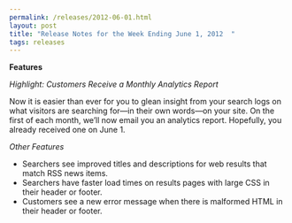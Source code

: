 ```yaml
---
permalink: /releases/2012-06-01.html
layout: post
title: "Release Notes for the Week Ending June 1, 2012  "
tags: releases 
---
```

<p><strong>Features</strong></p>
<p><em>Highlight: Customers Receive a Monthly Analytics Report</em></p>
<p>Now it is easier than ever for you to glean insight from your search logs on what visitors are searching for&#8212;in their own words&#8212;on your site. On the first of each month, we&#8217;ll now email you an analytics report. Hopefully, you  already received one on June 1. </p>
<p><em>Other Features</em></p>
<ul><li>Searchers see improved titles and descriptions for web results that match RSS news items.</li>
<li>Searchers have faster load times on results pages with large CSS in their header or footer.</li>
<li>Customers see a new error message when there is malformed HTML in their header or footer.</li>
</ul>
